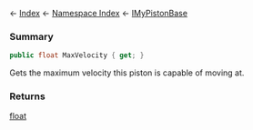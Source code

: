 ← [Index](Api-Index) ← [Namespace Index](Namespace-Index) ← [IMyPistonBase](Sandbox.ModAPI.Ingame.IMyPistonBase)

### Summary

```csharp
public float MaxVelocity { get; }
```

Gets the maximum velocity this piston is capable of moving at.

### Returns

[float](https://docs.microsoft.com/en-us/dotnet/api/System.Single?view=netframework-4.6)

